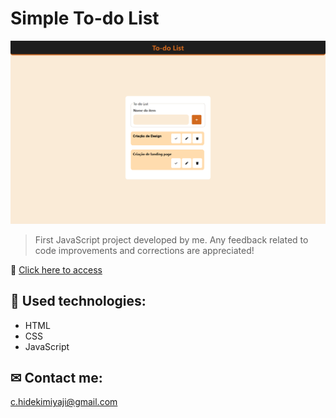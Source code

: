 # Simple To-do List

![preview](preview.png)

> First JavaScript project developed by me. Any feedback related to code improvements and corrections are appreciated!

🔗 [Click here to access](https://caiomiyaji.github.io/todo-list-simple/)

## 🔧 Used technologies:

- HTML
- CSS
- JavaScript

## ✉ Contact me:

c.hidekimiyaji@gmail.com
